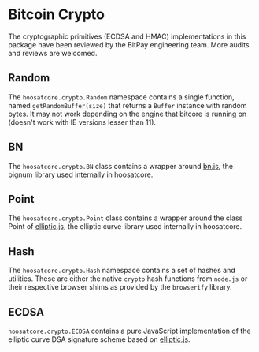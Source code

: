 # Bitcoin Crypto

The cryptographic primitives (ECDSA and HMAC) implementations in this package have been reviewed by the BitPay engineering team. More audits and reviews are welcomed.

## Random

The `hoosatcore.crypto.Random` namespace contains a single function, named `getRandomBuffer(size)` that returns a `Buffer` instance with random bytes. It may not work depending on the engine that bitcore is running on (doesn't work with IE versions lesser than 11).

## BN

The `hoosatcore.crypto.BN` class contains a wrapper around [bn.js](https://github.com/indutny/bn.js), the bignum library used internally in hoosatcore.

## Point

The `hoosatcore.crypto.Point` class contains a wrapper around the class Point of [elliptic.js](https://github.com/indutny/elliptic), the elliptic curve library used internally in hoosatcore.

## Hash

The `hoosatcore.crypto.Hash` namespace contains a set of hashes and utilities. These are either the native `crypto` hash functions from `node.js` or their respective browser shims as provided by the `browserify` library.

## ECDSA

`hoosatcore.crypto.ECDSA` contains a pure JavaScript implementation of the elliptic curve DSA signature scheme based on [elliptic.js](https://github.com/indutny/elliptic).
